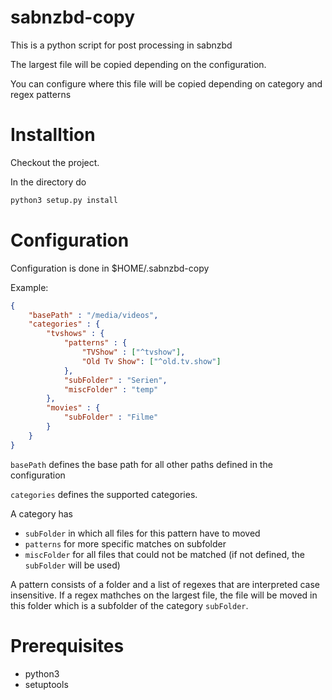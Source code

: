 # sabnzbd-copy #

This is a python script for post processing in sabnzbd

The largest file will be copied depending on the configuration.

You can configure where this file will be copied depending on category and regex patterns

# Installtion

Checkout the project.

In the directory do
```bash
python3 setup.py install
```

# Configuration

Configuration is done in $HOME/.sabnzbd-copy 

Example:
```json
{
	"basePath" : "/media/videos",
	"categories" : {
		"tvshows" : {		
			"patterns" : {
				"TVShow" : ["^tvshow"],
				"Old Tv Show": ["^old.tv.show"]
			},
			"subFolder" : "Serien",
			"miscFolder" : "temp"
		},
		"movies" : {
			"subFolder" : "Filme"
		}
	}
}
```

`basePath` defines the base path for all other paths defined in the configuration

`categories` defines the supported categories. 

A category has

* `subFolder` in which all files for this pattern have to moved
* `patterns` for more specific matches on subfolder
* `miscFolder` for all files that could not be matched (if not defined, the `subFolder` will be used)

A pattern consists of a folder and a list of regexes that are interpreted case insensitive. If a regex mathches on the largest file, the file will be moved in this folder which is a subfolder of the category `subFolder`.

# Prerequisites

* python3
* setuptools
